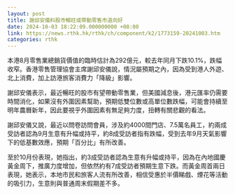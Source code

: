 ```yaml
---
layout: post
title: 謝邱安儀料股市暢旺或帶動零售市道向好
date: 2024-10-03 18:22:09.000000000 +08:00
link: https://news.rthk.hk/rthk/ch/component/k2/1773159-20241003.htm
categories: rthk
---
```


本港8月零售業總銷貨價值的臨時估計為292億元，較去年同月下跌10.1%，跌幅收窄。香港零售管理協會主席謝邱安儀說，情況屬預期之內，因為受到港人外遊、北上消費，加上訪港旅客消費力「降級」影響。

謝邱安儀表示，最近暢旺的股市有望帶動零售業，但美國減息後，港元匯率仍需要時間消化，如果沒有外圍因素幫助，預期低雙位數或高單位數跌幅，可能會持續至明年農曆新年，因此要視乎外圍因素有無足夠力度，扭轉有關悲觀的看法。

謝邱安儀又說，最近以問卷訪問會員，涉及約4000間門店、7.5萬名員工，約兩成受訪者認為9月生意有升幅或持平，約8成受訪者指有跌幅，受到去年9月天氣影響下的低基數效應，預期「百分比」有所改善。

至於10月份表現，她指出，約3成受訪者認為生意有升幅或持平，因為在內地國慶黃金周下，推廣力度增加，但依然約有7成受訪者預期生意下跌。而黃金周首兩日表現，她表示，本地市民和旅客人流有所改善，相信受惠於半價睇戲、煙花等活動的吸引力，生意則與普通周末假期差不多。
